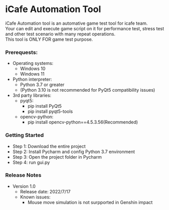 # iCafe Automation Tool
iCafe Automation tool is an automative game test tool for icafe team.   
Your can edit and execute game script on it for performance test, stress test and other test scenario with many repeat operations.   
This tool is ONLY FOR game test purpose. 

### Prerequests:
* Operating systems:  
    * Windows 10  
    * Windows 11  
* Python interpreter:  
    * Python 3.7 or greater  
    * (Python 3.10 is not recommended for PyQt5 compatibility issues)  
* 3rd party libraries:  
    * pyqt5:  
        * pip install PyQt5  
        * pip install pyqt5-tools  
    * opencv-python:  
        * pip install opencv-python==4.5.3.56(Recommended) 
        
### Getting Started
* Step 1: Download the entire project  
* Step 2: Install Pycharm and config Python 3.7 environment  
* Step 3: Open the project folder in Pycharm  
* Step 4: run gui.py

### Release Notes
* Version 1.0
   * Release date: 2022/7/17
   * Known issues:
      * Mouse move simulation is not surpported in Genshin impact



